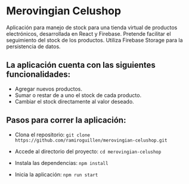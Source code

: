 # Merovingian Celushop

Aplicación para manejo de stock para una tienda virtual de productos electrónicos, desarrollada en React y Firebase. Pretende facilitar el seguimiento del stock de los productos. Utiliza Firebase Storage para la persistencia de datos.

## La aplicación cuenta con las siguientes funcionalidades:

- Agregar nuevos productos.
- Sumar o restar de a uno el stock de cada producto.
- Cambiar el stock directamente al valor deseado.

## Pasos para correr la aplicación:

- Clona el repositorio:
`
git clone https://github.com/ramiroguillen/merovingian-celushop.git
`

- Accede al directorio del proyecto:
`
cd merovingian-celushop
`

- Instala las dependencias:
`
npm install
`
- Inicia la aplicación:
`
npm run start
`
